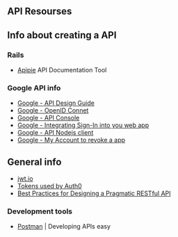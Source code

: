 ## API Resourses

## Info about creating a API

### Rails

* [Apipie](https://github.com/Apipie/apipie-rails) API Documentation Tool

### Google API info

* [Google - API Design Guide](https://cloud.google.com/apis/design/)
* [Google - OpenID Connet](https://developers.google.com/identity/protocols/OpenIDConnect)
* [Google - API Console](https://console.developers.google.com/apis/dashboard)
* [Google - Integrating Sign-In into you web app](https://developers.google.com/identity/sign-in/web/sign-in)
* [Google - API Nodejs client](https://github.com/google/google-api-nodejs-client)
* [Google - My Account to revoke a app](https://myaccount.google.com/permissions)

## General info

* [jwt.io](https://jwt.io/)
* [Tokens used by Auth0](https://auth0.com/docs/tokens/access-token)
* [Best Practices for Designing a Pragmatic RESTful API](http://www.vinaysahni.com/best-practices-for-a-pragmatic-restful-api)

### Development tools

* [Postman](https://www.getpostman.com/) | Developing APIs easy
